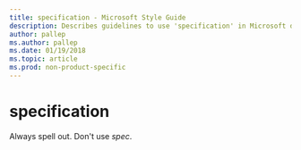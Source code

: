 ```yaml
---
title: specification - Microsoft Style Guide
description: Describes guidelines to use 'specification' in Microsoft documents. Always spell out.
author: pallep
ms.author: pallep
ms.date: 01/19/2018
ms.topic: article
ms.prod: non-product-specific
---
```


# specification

Always spell out. Don't use *spec*. 
